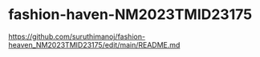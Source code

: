 # fashion-haven-NM2023TMID23175
https://github.com/suruthimanoj/fashion-heaven_NM2023TMID23175/edit/main/README.md
